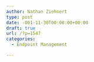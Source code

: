 ```yaml
---
author: Nathan Ziehnert
type: post
date: -001-11-30T00:00:00+00:00
draft: true
url: /?p=1547
categories:
  - Endpoint Management

---
```

<div class="wp-block-codemirror-blocks-code-block code-block">
  <pre class="CodeMirror" data-setting="{&quot;mode&quot;:&quot;null&quot;,&quot;mime&quot;:&quot;text/plain&quot;,&quot;theme&quot;:&quot;default&quot;,&quot;lineNumbers&quot;:true,&quot;styleActiveLine&quot;:true,&quot;lineWrapping&quot;:true,&quot;readOnly&quot;:false,&quot;fileName&quot;:&quot;file.txt&quot;,&quot;language&quot;:&quot;Plain Text&quot;,&quot;modeName&quot;:&quot;text&quot;}"></pre>
</div>
